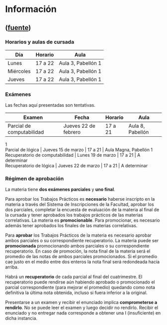 # Información
([fuente](https://campus.exactas.uba.ar/course/view.php?id=1057&section=1))
---
### Horarios y aulas de cursada

Día| Horario| Aula  
---|---|---  
Lunes | 17 a 22 | Aula 3, Pabellón 1  
Miércoles | 17 a 22 | Aula 3, Pabellón 1  
Jueves | 17 a 22 | Aula 3, Pabellón 1  
  
### Exámenes

Las fechas aquí presentadas son tentativas.

Examen| Fecha| Horario| Aula  
---|---|---|---  
Parcial de computabilidad | Jueves 22 de febrero | 17 a 21 | Aula 8, Pabellón
1  
Parcial de lógica | Jueves 15 de marzo | 17 a 21 | Aula Magna, Pabellón 1  
Recuperatorio de computabilidad | Lunes 19 de marzo | 17 a 21 | A determinar  
Recuperatorio de lógica | Jueves 22 de marzo | 17 a 21 | A determinar  
  
### Régimen de aprobación

La materia tiene **dos exámenes parciales** y **uno final**.

Para aprobar los Trabajos Prácticos es **necesario** haberse inscripto en la
materia a través del Sistema de Inscripciones de la Facultad, aprobar los dos
parciales, completar la encuesta de evaluación de la materia al final de la
cursada y tener aprobados los trabajos prácticos de las materias correlativas.
La materia es **promocionable**. Para promocionar, es necesario además tener
aprobados los finales de las materias correlativas.

Para **aprobar** los Trabajos Prácticos de la materia es necesario aprobar
ambos parciales o su correspondiente recuperatorio. La materia puede ser
**promocionada** promocionando ambos parciales o su correspondiente
recuperatorio. En caso de promoción, la nota final de la materia será el
promedio de las notas de ambos parciales promocionados. Si el promedio cae
justo en el medio entre dos enteros la nota final será redondeada hacia
arriba.

Habrá un **recuperatorio** de cada parcial al final del cuatrimestre. El
recuperatorio puede rendirse aún habiendo aprobado o promocionado el parcial
correspondiente (para mejorar el promedio) quedando como nota definitiva la
última nota obtenida, incluso si fuera inferior a la original.

Presentarse a un examen y recibir el enunciado implica **comprometerse a
rendirlo**. No se puede leer el examen y luego decidir no rendirlo. Recibir el
enunciado y no entregar nada corresponde a obtener una I (insuficiente) en
dicha instancia.

